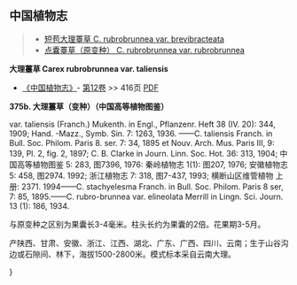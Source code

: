 
## 中国植物志

> * [短苞大理薹草  C.  rubrobrunnea var. brevibracteata](Carex-rubrobrunnea-var-brevibracteata-短苞薹草.md)
> * [点囊薹草（原变种）  C.  rubrobrunnea var. rubrobrunnea](Carex-rubrobrunnea-var-rubrobrunnea-点囊薹草(原变种).md)

**大理薹草 Carex rubrobrunnea var. taliensis**

* [《中国植物志》](http://www.iplant.cn/frps)- [第12卷](http://www.iplant.cn/frps/vol/12) >> 416页 [PDF](http://www.iplant.cn/frps/pdf/12/416.pdf)

**375b. 大理薹草（变种）（中国高等植物图鉴）**

var. taliensis (Franch.) Mukenth. in Engl., Pflanzenr. Heft 38 (IV. 20): 344, 1909; Hand. -Mazz., Symb. Sin. 7: 1263, 1936. ——C. taliensis Franch. in Bull. Soc. Philom. Paris 8. ser. 7: 34, 1895 et Nouv. Arch. Mus. Paris III, 9: 139, Pl. 2, fig. 2, 1897; C. B. Clarke in Journ. Linn. Soc. Hot. 36: 313, 1904; 中国高等植物图鉴 5: 283, 图7396, 1976: 秦岭植物志 1(1): 图207, 1976; 安徽植物志 5: 458, 图2974. 1992; 浙江植物志 7: 318, 图7-437, 1993; 横断山区维管植物 上册: 2371. 1994——C. stachyelesma Franch. in Bull. Soc. Philom. Paris 8 ser, 7: 85, 1895.——C. rubro-brunnea var. elineolata Merrill in Lingn. Sci. Journ. 13 (1): 186, 1934.

与原变种之区别为果囊长3-4毫米。柱头长约为果囊的2倍。花果期3-5月。

产陕西、甘肃、安徽、浙江、江西、湖北、广东、广西、四川、云南；生于山谷沟边或石隙间、林下，海拔1500-2800米。模式标本采自云南大理。

}